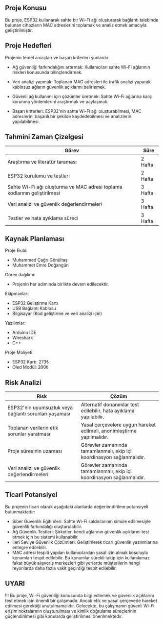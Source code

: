 ## Proje Konusu
 Bu proje, ESP32 kullanarak sahte bir Wi-Fi ağı oluşturarak bağlantı talebinde bulunan cihazların MAC adreslerini toplamak ve analiz etmek amacıyla geliştirilmiştir.

## Proje Hedefleri
 Projenin temel amaçları ve başarı kriterleri şunlardır:

 * Ağ güvenliği farkındalığını artırmak: Kullanıcıları sahte Wi-Fi ağlarının riskleri konusunda bilinçlendirmek.

 * Veri analizi yapmak: Toplanan MAC adresleri ile trafik analizi yaparak kablosuz ağların güvenlik açıklarını belirlemek.

 * Güvenli ağ kullanımı için çözümler üretmek: Sahte Wi-Fi ağlarına karşı korunma yöntemlerini araştırmak ve paylaşmak.

 * Başarı kriterleri: ESP32'nin sahte Wi-Fi ağı oluşturabilmesi, MAC adreslerini başarılı bir şekilde kaydedebilmesi ve analizlerin yapılabilmesi.

## Tahmini Zaman Çizelgesi
| Görev                          | Süre  |
|----------------------------------|---------|
| Araştırma ve literatür taraması               | 2 Hafta | 
| ESP32 kurulumu ve testleri | 2 Hafta       |
| Sahte Wi-Fi ağı oluşturma ve MAC adresi toplama kodlarının geliştirilmesi | 3 Hafta |
| Veri analizi ve güvenlik değerlendirmeleri | 3 Hafta |
| Testler ve hata ayıklama süreci | 3 Hafta |


## Kaynak Planlaması 
 Proje Ekibi:
 * Muhammed Çağrı Gönültaş
 * Muhammet Emre Doğangün

 Görev dağılımı:
 * Projenin her adımında birlikte devam edilecektir.
 
 Ekipmanlar:

 * ESP32 Geliştirme Kartı
 * USB Bağlantı Kablosu
 * Bilgisayar (Kod geliştirme ve veri analizi için)

 Yazılımlar:

 * Arduino IDE
 * Wireshark
 * C++

 Proje Maliyeti:
 
 * ESP32 Kartı: 273₺
 * Oled Modül: 200₺


## Risk Analizi
| Risk                          | Çözüm  |
|----------------------------------|---------|
| ESP32'nin uyumsuzluk veya bağlantı sorunları yaşaması | Alternatif donanımlar test edilebilir, hata ayıklama yapılabilir. | 
| Toplanan verilerin etik sorunlar yaratması | Yasal çerçevelere uygun hareket edilmeli, anonimleştirme yapılmalıdır. |
| Proje süresinin uzaması | Görevler zamanında tamamlanmalı, ekip içi koordinasyon sağlanmalıdır. |
| Veri analizi ve güvenlik değerlendirmeleri | Görevler zamanında tamamlanmalı, ekip içi koordinasyon sağlanmalıdır. |


## Ticari Potansiyel
 Bu projenin ticari olarak aşağıdaki alanlarda değerlendirilme potansiyeli bulunmaktadır:

 * Siber Güvenlik Eğitimleri: Sahte Wi-Fi saldırılarının simüle edilmesiyle güvenlik farkındalığı oluşturulabilir.
 * Ağ Güvenlik Testleri: Şirketler, kendi ağlarının güvenlik açıklarını test etmek için bu sistemi kullanabilir.
 * İleri Seviye Güvenlik Çözümleri: Geliştirilerek ticari güvenlik yazılımlarına entegre edilebilir.
 * MAC adresi tespiti yapılan kullanıcılardan yasal izin almak koşuluyla konumları tespit edilebilir. Bu konumlar sürekli takip için kullanılamaz fakat büyük alışveriş merkezleri gibi yerlerde müşterilerin hangi reyonlarda daha fazla vakit geçirdiği tespit edilebilir.

## UYARI
 !!! Bu proje, Wi-Fi güvenliği konusunda bilgi edinmek ve güvenlik açıklarını test etmek için önemli bir çalışmadır. Ancak etik ve yasal çerçevede hareket edilmesi gerektiği unutulmamalıdır. Gelecekte, bu çalışmanın güvenli Wi-Fi erişim noktalarının oluşturulması ve kimlik doğrulama süreçlerinin güçlendirilmesi gibi konularda geliştirilmesi önerilmektedir.